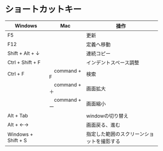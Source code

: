 # ショートカットキー


| Windows | Mac | 操作 |
| ----- | ----- | ----- | 
| F5 | | 更新 |
| F12 | | 定義へ移動 |
| Shift + Alt + ↓ | | 連続コピー |
| Ctrl + Shift + F | | インデントスペース調整 |
| Ctrl + F |　command + F | 検索 |
| |　command + ＋ | 画面拡大 | 
| |　command + ー | 画面縮小 | 
| Alt + Tab | | windowの切り替え |
| Alt + ←→ | | 画面戻る、進む |
| Windows + Shift + S |  |  指定した範囲のスクリーンショットを撮影する |


